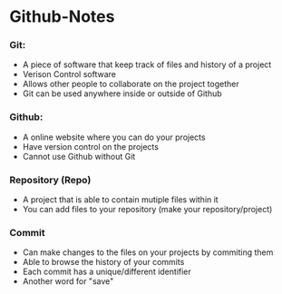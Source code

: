 # Github-Notes
### Git:
- A piece of software that keep track of files and history of a project
- Verison Control software 
- Allows other people to collaborate on the project together
- Git can be used anywhere inside or outside of Github 

### Github:
- A online website where you can do your projects
- Have version control on the projects 
- Cannot use Github without Git

### Repository (Repo)
- A project that is able to contain mutiple files within it
- You can add files to your repository (make your repository/project)

### Commit 
- Can make changes to the files on your projects by commiting them 
- Able to browse the history of your commits 
- Each commit has a unique/different identifier
- Another word for "save"
